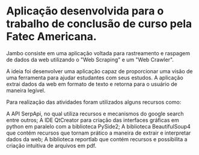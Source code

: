 # Aplicação desenvolvida para o trabalho de conclusão de curso pela Fatec Americana.

Jambo consiste em uma aplicação voltada para rastreamento e raspagem de dados da web utilizando o "Web Scraping" e um "Web Crawler".

A ideia foi desenvolver uma aplicação capaz de proporcionar uma visão de uma ferramenta para ajudar estudantes com seus estudos. A aplicação extrai
dados da web em formato de texto e retorna para o usuário de maneira legível.

Para realização das atividades foram utilizados alguns recursos como:

A API SerpApi, no qual utiliza recursos e mecanismos do google search entre outros;
A IDE QtCreator para criação das interfaces gráficas em python em paralelo com a biblioteca PySide2;
A biblioteca BeautifulSoup4 que contém recursos que tornam prático a maneira de extrair e interpretar dados da web;
A biblioteca reportlab que contém recursos e possibilita a criação intuitiva de arquivos em pdf.
